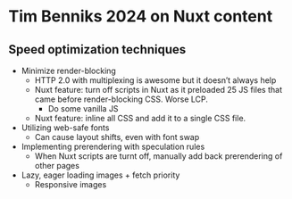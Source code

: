 # Tim Benniks 2024 on Nuxt content

## Speed optimization techniques
- Minimize render-blocking
  - HTTP 2.0 with multiplexing is awesome but it doesn’t always help
  - Nuxt feature: turn off scripts in Nuxt as it preloaded 25 JS files that came before render-blocking CSS. Worse LCP.
    - Do some vanilla JS
  - Nuxt feature: inline all CSS and add it to a single CSS file.
- Utilizing web-safe fonts
  - Can cause layout shifts, even with font swap
- Implementing prerendering with speculation rules
  - When Nuxt scripts are turnt off, manually add back prerendering of other pages
- Lazy, eager loading images + fetch priority
  - Responsive images